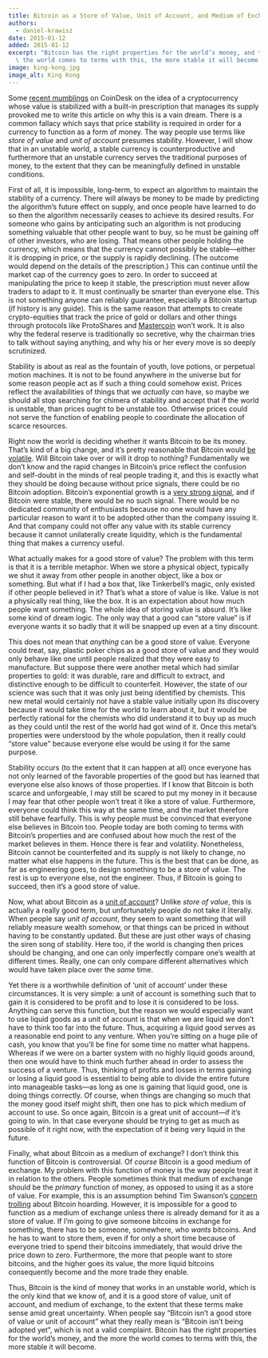 ```yaml
---
title: Bitcoin as a Store of Value, Unit of Account, and Medium of Exchange
authors:
  - daniel-krawisz
date: 2015-01-12
added: 2015-01-12
excerpt: "Bitcoin has the right properties for the world’s money, and the more\
  \ the world comes to terms with this, the more stable it will become."
image: king-kong.jpg
image_alt: King Kong
---
```


Some [recent
mumblings](http://www.coindesk.com/can-bitcoins-price-ever-stable/) on
CoinDesk on the idea of a cryptocurrency whose value is stabilized with a
built-in prescription that manages its supply provoked me to write this
article on why this is a vain dream. There is a common fallacy which says that
price stability is required in order for a currency to function as a form of
money. The way people use terms like _store of value_ and _unit of account_
presumes stability. However, I will show that in an unstable world, a stable
currency is counterproductive and furthermore that an unstable currency serves
the traditional purposes of money, to the extent that they can be meaningfully
defined in unstable conditions.

First of all, it is impossible, long-term, to expect an algorithm to maintain
the stability of a currency. There will always be money to be made by
predicting the algorithm’s future effect on supply, and once people have
learned to do so then the algorithm necessarily ceases to achieve its desired
results. For someone who gains by anticipating such an algorithm is not
producing something valuable that other people want to buy, so he must be
gaining off of other investors, who are losing. That means other people
holding the currency, which means that the currency cannot possibly be
stable—either it is dropping in price, or the supply is rapidly declining.
(The outcome would depend on the details of the prescription.) This can
continue until the market cap of the currency goes to zero. In order to
succeed at manipulating the price to keep it stable, the prescription must
never allow traders to adapt to it. It must continually be smarter than
everyone else. This is not something anyone can reliably guarantee, especially
a Bitcoin startup (if history is any guide). This is the same reason that
attempts to create crypto-equities that track the price of gold or dollars and
other things through protocols like ProtoShares and
[Mastercoin](/mempool/mastercoin-is-a-nightmare-of-insanity/) won’t work. It
is also why the federal reserve is traditionally so secretive, why the
chairman tries to talk without saying anything, and why his or her every move
is so deeply scrutinized.

Stability is about as real as the fountain of youth, love potions, or
perpetual motion machines. It is not to be found anywhere in the universe but
for some reason people act as if such a thing could somehow exist. Prices
reflect the availabilities of things that we _actually can_ have, so maybe we
should all stop searching for chimera of stability and accept that if the
world is unstable, than prices ought to be unstable too. Otherwise prices
could not serve the function of enabling people to coordinate the allocation
of scarce resources.

Right now the world is deciding whether it wants Bitcoin to be its money.
That’s kind of a big change, and it’s pretty reasonable that Bitcoin would [be
volatile](/mempool/i-love-bitcoins-volatility/). Will Bitcoin take over or
will it drop to nothing? Fundamentally we don’t know and the rapid changes in
Bitcoin’s price reflect the confusion and self-doubt in the minds of real
people trading it, and this is exactly what they should be doing because
without price signals, there could be no Bitcoin adoption. Bitcoin’s
exponential growth is a [very strong
signal](/mempool/bitcoins-compound-rewards/), and if Bitcoin were stable,
there would be no such signal. There would be no dedicated community of
enthusiasts because no one would have any particular reason to want it to be
adopted other than the company issuing it. And that company could not offer
any value with its stable currency because it cannot unilaterally create
liquidity, which is the fundamental thing that makes a currency useful.

What actually makes for a good store of value? The problem with this term is
that it is a terrible metaphor. When we store a physical object, typically we
shut it away from other people in another object, like a box or something. But
what if I had a box that, like Tinkerbell’s magic, only existed if other
people believed in it? That’s what a store of value is like. Value is not a
physically real thing, like the box. It is an expectation about how much
people want something. The whole idea of storing value is absurd. It’s like
some kind of dream logic. The only way that a good can “store value” is if
everyone wants it so badly that it will be snapped up even at a tiny discount.

This does not mean that _anything_ can be a good store of value. Everyone
could treat, say, plastic poker chips as a good store of value and they would
only behave like one until people realized that they were easy to manufacture.
But suppose there were another metal which had similar properties to gold: it
was durable, rare and difficult to extract, and distinctive enough to be
difficult to counterfeit. However, the state of our science was such that it
was only just being identified by chemists. This new metal would certainly not
have a stable value initially upon its discovery because it would take time
for the world to learn about it, but it would be perfectly rational for the
chemists who did understand it to buy up as much as they could until the rest
of the world had got wind of it. Once this metal’s properties were understood
by the whole population, then it really could “store value” because everyone
else would be using it for the same purpose.

Stability occurs (to the extent that it can happen at all) once everyone has
not only learned of the favorable properties of the good but has learned that
everyone else also knows of those properties. If I know that Bitcoin is both
scarce and unforgeable, I may still be scared to put my money in it because I
may fear that other people won’t treat it like a store of value. Furthermore,
everyone could think this way at the same time, and the market therefore still
behave fearfully. This is why people must be convinced that everyone else
believes in Bitcoin too. People today are both coming to terms with Bitcoin’s
properties and are confused about how much the rest of the market believes in
them. Hence there is fear and volatility. Nonetheless, Bitcoin cannot be
counterfeited and its supply is not likely to change, no matter what else
happens in the future. This is the best that can be done, as far as
engineering goes, to design something to be a store of value. The rest is up
to everyone else, not the engineer. Thus, if Bitcoin is going to succeed, then
it’s a good store of value.

Now, what about Bitcoin as a [unit of
account](/mempool/bitcoin-is-the-best-unit-of-account/)? Unlike _store of
value_, this is actually a really good term, but unfortunately people do not
take it literally. When people say _unit of account_, they seem to want
something that will reliably measure wealth somehow, or that things can be
priced in without having to be constantly updated. But these are just other
ways of chasing the siren song of stability. Here too, if the world is
changing then prices should be changing, and one can only imperfectly compare
one’s wealth at different times. Really, one can only compare different
alternatives which would have taken place over the _same_ time.

Yet there _is_ a worthwhile definition of ‘unit of account’ under these
circumstances. It is very simple: a unit of account is something such that to
gain it is considered to be profit and to lose it is considered to be loss.
Anything can serve this function, but the reason we would especially want to
use liquid goods as a unit of account is that when we are liquid we don’t have
to think too far into the future. Thus, acquiring a liquid good serves as a
reasonable end point to any venture. When you’re sitting on a huge pile of
cash, you know that you’ll be fine for some time no matter what happens.
Whereas if we were on a barter system with no highly liquid goods around, then
one would have to think much further ahead in order to assess the success of a
venture. Thus, thinking of profits and losses in terms gaining or losing a
liquid good is essential to being able to divide the entire future into
manageable tasks—as long as one is gaining that liquid good, one is doing
things correctly. Of course, when things are changing so much that the money
good itself might shift, then one has to pick which medium of account to use.
So once again, Bitcoin is a great unit of account—if it’s going to win. In
that case everyone should be trying to get as much as possible of it right
now, with the expectation of it being very liquid in the future.

Finally, what about Bitcoin as a medium of exchange? I don’t think this
function of Bitcoin is controversial. Of _course_ Bitcoin is a good medium of
exchange. My problem with this function of money is the way people treat it in
relation to the others. People sometimes think that medium of exchange should
be the _primary_ function of money, as opposed to using it as a store of
value. For example, this is an assumption behind Tim Swanson’s [concern
trolling](http://www.ofnumbers.com/2014/11/22/approximately-70-of-all-bitcoins-have-not-moved-in-6-or-more-months/)
about Bitcoin hoarding. However, it is impossible for a good to function as a
medium of exchange unless there is already demand for it as a store of value.
If I’m going to give someone bitcoins in exchange for something, there has to
be someone, somewhere, who _wants_ bitcoins. And he has to want to store them,
even if for only a short time because of everyone tried to spend their
bitcoins immediately, that would drive the price down to zero. Furthermore,
the more that people want to store bitcoins, and the higher goes its value,
the more liquid bitcoins consequently become and the more trade they enable.

Thus, Bitcoin is the kind of money that works in an unstable world, which is
the only kind that we know of, and it is a good store of value, unit of
account, and medium of exchange, to the extent that these terms make sense
amid great uncertainty. When people say “Bitcoin isn’t a good store of value
or unit of account” what they really mean is “Bitcoin isn’t being adopted
yet”, which is not a valid complaint. Bitcoin has the right properties for the
world’s money, and the more the world comes to terms with this, the more
stable it will become.
